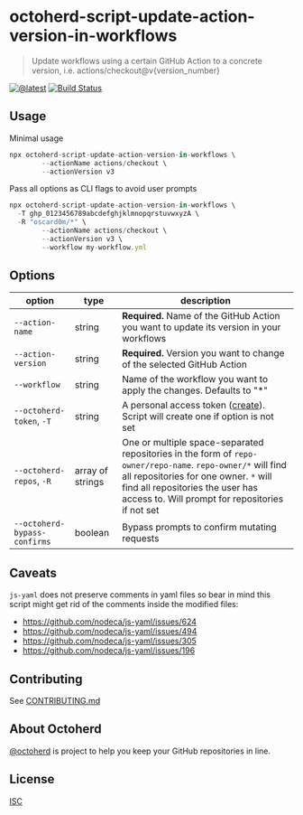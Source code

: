 # octoherd-script-update-action-version-in-workflows

> Update workflows using a certain GitHub Action to a concrete version, i.e. actions/checkout@v{version_number}

[![@latest](https://img.shields.io/npm/v/octoherd-script-update-action-version-in-workflows.svg)](https://www.npmjs.com/package/octoherd-script-update-action-version-in-workflows)
[![Build Status](https://github.com/oscard0m/octoherd-script-update-action-version-in-workflows/workflows/Test/badge.svg)](https://github.com/oscard0m/octoherd-script-update-action-version-in-workflows/actions?query=workflow%3ATest+branch%3Amain)

## Usage

Minimal usage

```js
npx octoherd-script-update-action-version-in-workflows \
        --actionName actions/checkout \
        --actionVersion v3
```

Pass all options as CLI flags to avoid user prompts

```js
npx octoherd-script-update-action-version-in-workflows \
  -T ghp_0123456789abcdefghjklmnopqrstuvwxyzA \
  -R "oscard0m/*" \
        --actionName actions/checkout \
        --actionVersion v3 \
        --workflow my-workflow.yml
```

## Options

| option                       | type             | description                                                                                                                                                                                                                                 |
| ---------------------------- | ---------------- | ------------------------------------------------------------------------------------------------------------------------------------------------------------------------------------------------------------------------------------------- |
| `--action-name`              | string           | **Required.** Name of the GitHub Action you want to update its version in your workflows                                                                                                                                                    |
| `--action-version`           | string           | **Required.** Version you want to change of the selected GitHub Action                                                                                                                                                                      |
| `--workflow`                 | string           | Name of the workflow you want to apply the changes. Defaults to "\*"                                                                                                                                                                        |
| `--octoherd-token`, `-T`     | string           | A personal access token ([create](https://github.com/settings/tokens/new?scopes=repo)). Script will create one if option is not set                                                                                                         |
| `--octoherd-repos`, `-R`     | array of strings | One or multiple space-separated repositories in the form of `repo-owner/repo-name`. `repo-owner/*` will find all repositories for one owner. `*` will find all repositories the user has access to. Will prompt for repositories if not set |
| `--octoherd-bypass-confirms` | boolean          | Bypass prompts to confirm mutating requests                                                                                                                                                                                                 |

## Caveats

`js-yaml` does not preserve comments in yaml files so bear in mind this script might get rid of the comments inside the modified files:

- https://github.com/nodeca/js-yaml/issues/624
- https://github.com/nodeca/js-yaml/issues/494
- https://github.com/nodeca/js-yaml/issues/305
- https://github.com/nodeca/js-yaml/issues/196

## Contributing

See [CONTRIBUTING.md](CONTRIBUTING.md)

## About Octoherd

[@octoherd](https://github.com/octoherd/) is project to help you keep your GitHub repositories in line.

## License

[ISC](LICENSE.md)
